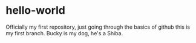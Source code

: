 # hello-world
Officially my first repository, just going through the basics of github
  this is my first branch. Bucky is my dog, he's a Shiba.
